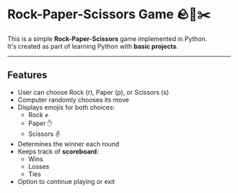 # Rock-Paper-Scissors Game 🪨📄✂️

This is a simple **Rock-Paper-Scissors** game implemented in Python.  
It's created as part of learning Python with **basic projects**.

---

## Features

- User can choose Rock (r), Paper (p), or Scissors (s)  
- Computer randomly chooses its move  
- Displays emojis for both choices:
  - Rock ✊  
  - Paper ✋  
  - Scissors ✌️  
- Determines the winner each round  
- Keeps track of **scoreboard**:
  - Wins  
  - Losses  
  - Ties  
- Option to continue playing or exit
